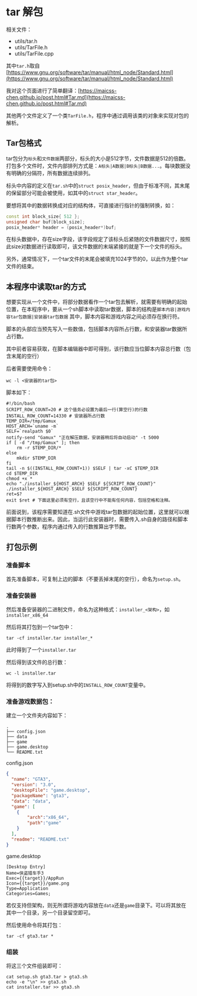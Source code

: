 # tar 解包

相关文件：
- utils/tar.h
- utils/TarFile.h 
- utils/TarFile.cpp

其中`tar.h`取自[https://www.gnu.org/software/tar/manual/html_node/Standard.html](https://www.gnu.org/software/tar/manual/html_node/Standard.html)

我对这个页面进行了简单翻译：[https://maicss-chen.github.io/post.html#Tar.md](https://maicss-chen.github.io/post.html#Tar.md)

其他两个文件定义了一个类`TarFile.h`，程序中通过调用该类的对象来实现对包的解析。

## Tar包格式

tar包分为`标头`和`文件数据`两部分，标头的大小是512字节，文件数据是512的倍数。打包多个文件时，文件内部排列方式是：`A标头|A数据|B标头|B数据...`。每块数据没有明确的分隔符，所有数据连续排列。

标头中内容的定义在`tar.sh`中的`struct posix_header`，但由于标准不同，其末尾的保留部分可能会被使用，如其中的`struct star_header`。

要想将其中的数据转换成对应的结构体，可直接进行指针的强制转换，如：

```cpp
const int block_size{ 512 };
unsigned char buf[block_size];
posix_header* header = (posix_header*)buf;
```

在标头数据中，存在size字段，该字段规定了该标头后紧随的文件数据尺寸，按照此size对数据进行读取即可，该文件数据的末端紧接的就是下一个文件的标头。

另外，通常情况下，一个tar文件的末尾会被填充1024字节的0，以此作为整个tar文件的结束。

## 本程序中读取tar的方式

想要实现从一个文件中，将部分数据看作一个tar包去解析，就需要有明确的起始位置，在本程序中，要从一个sh脚本中读取tar数据，脚本的结构是`脚本内容|游戏内容tar包数据|安装器tar包数据`
其中，脚本内容和游戏内容之间必须存在换行符。

脚本的头部应当预先写入一些数值，包括脚本内容所占行数，和安装器tar数据所占行数。

其中前者容易获取，在脚本编辑器中即可得到，该行数应当位脚本内容总行数（包含末尾的空行）

后者需要使用命令：
```shell
wc -l <安装器的tar包>
```

脚本如下：

```shell
#!/bin/bash
SCRIPT_ROW_COUNT=20 # 这个值务必设置为最后一行(算空行)的行数
INSTALL_ROW_COUNT=14330 # 安装器所占行数
TEMP_DIR=/tmp/Gamux
HOST_ARCH=`uname -m`
SELF=`realpath $0`
notify-send "Gamux" "正在解压数据，安装器稍后将自动启动" -t 5000
if [ -d "/tmp/Gamux" ]; then
    rm -r $TEMP_DIR/*
else
    mkdir $TEMP_DIR
fi
tail -n $((INSTALL_ROW_COUNT+1)) $SELF | tar -xC $TEMP_DIR
cd $TEMP_DIR
chmod +x *
echo "./installer_${HOST_ARCH} $SELF ${SCRIPT_ROW_COUNT}"
./installer_${HOST_ARCH} $SELF ${SCRIPT_ROW_COUNT}
ret=$?
exit $ret # 下面这里必须有空行，且该空行中不能有任何内容，包括空格和注释。

```

前面说到，该程序需要知道在.sh文件中游戏tar包数据的起始位置，这里就可以根据脚本行数推断出来。因此，当运行此安装器时，需要传入.sh自身的路径和脚本行数两个参数，程序内通过传入的行数推算出字节数。

## 打包示例

### 准备脚本

首先准备脚本，可复制上边的脚本（不要丢掉末尾的空行），命名为`setup.sh`。


### 准备安装器

然后准备安装器的二进制文件，命名为这种格式：`installer_<架构>`，如`installer_x86_64`

然后将其打包到一个tar包中：

```shell
tar -cf installer.tar installer_*
```

此时得到了一个`installer.tar`

然后得到该文件的总行数：

```shell
wc -l installer.tar
```

将得到的数字写入到setup.sh中的`INSTALL_ROW_COUNT`变量中。

### 准备游戏数据包：

建立一个文件夹内容如下：

```
.
├── config.json
├── data
├── game
├── game.desktop
└── README.txt
```

config.json
```json
{
  "name": "GTA3",
  "version": "3.0",
  "desktopFile": "game.desktop",
  "packageName": "gta3",
  "data": "data",
  "game": [
  	{
  		"arch":"x86_64",
  		"path":"game"
  	}
  ],
  "readme": "README.txt"
}
```
game.desktop
```
[Desktop Entry]
Name=侠盗猎车手3
Exec={{target}}/AppRun
Icon={{target}}/game.png
Type=Application
Categories=Games;
```

若仅支持但架构，则无所谓将游戏内容放在`data`还是`game`目录下。可以将其放在其中一个目录，另一个目录留空即可。

然后使用命令将其打包：

```shell
tar -cf gta3.tar *
```

### 组装

将这三个文件组装即可：

```shell
cat setup.sh gta3.tar > gta3.sh
echo -e "\n" >> gta3.sh
cat installer.tar >> gta3.sh
```

